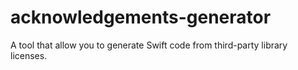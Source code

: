 # acknowledgements-generator
A tool that allow you to generate Swift code from third-party library licenses.

